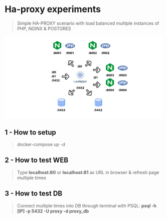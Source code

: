 # Ha-proxy experiments

> Simple HA-PROXY scenario with load balanced multiple instances of PHP, NGINX & POSTGRES

![haproxy](haproxy.png)

## 1 - How to setup
> docker-compose up -d

## 2 - How to test WEB
> Type **localhost:80** or **localhost:81** as URL in browser & refresh page multiple times

## 3 - How to test DB
> Connect multiple times into DB through terminal with PSQL: **psql -h [IP] -p 5432 -U proxy -d proxy_db**
